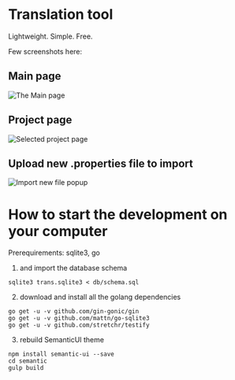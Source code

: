 # Translation tool

Lightweight. Simple. Free. 

Few screenshots here:

## Main page
![The Main page](https://raw.githubusercontent.com/w32blaster/monsieur-traducteur/master/docs/Selection_069.jpg)


## Project page
![Selected project page](https://raw.githubusercontent.com/w32blaster/monsieur-traducteur/master/docs/Selection_070.jpg)


## Upload new .properties file to import
![Import new file popup](https://raw.githubusercontent.com/w32blaster/monsieur-traducteur/master/docs/Selection_072.jpg)

# How to start the development on your computer

Prerequirements: sqlite3, go

1) and import the database schema

```
sqlite3 trans.sqlite3 < db/schema.sql
```

2) download and install all the golang dependencies

```
go get -u -v github.com/gin-gonic/gin
go get -u -v github.com/mattn/go-sqlite3
go get -u -v github.com/stretchr/testify

```

3) rebuild SemanticUI theme

```
npm install semantic-ui --save
cd semantic
gulp build
```

